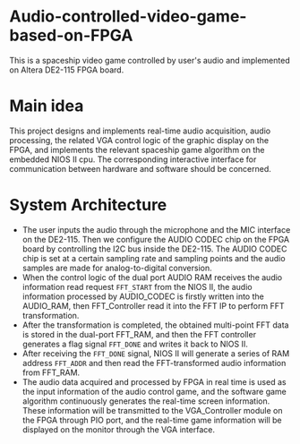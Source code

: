 # Audio-controlled-video-game-based-on-FPGA
This is a spaceship video game controlled by user's audio and implemented on Altera DE2-115 FPGA board.


# Main idea
This project designs and implements real-time audio acquisition, audio processing, the related VGA control logic of the graphic display on the FPGA, and implements the relevant spaceship game algorithm on the embedded NIOS II cpu. The corresponding interactive interface for communication between hardware and software should be concerned.


# System Architecture
* The user inputs the audio through the microphone and the MIC interface on the DE2-115. Then we configure the AUDIO CODEC chip on the FPGA board by controlling the I2C bus inside the DE2-115. The AUDIO CODEC chip is set at a certain sampling rate and sampling points and the audio samples are made for analog-to-digital conversion.
* When the control logic of the dual port AUDIO RAM receives the audio information read request `FFT_START` from the NIOS II, the audio information processed by AUDIO_CODEC is firstly written into the AUDIO_RAM, then FFT_Controller read it into the FFT IP to perform FFT transformation.
* After the transformation is completed, the obtained multi-point FFT data is stored in the dual-port FFT_RAM, and then the FFT controller generates a flag signal `FFT_DONE` and writes it back to NIOS II.
* After receiving the `FFT_DONE` signal, NIOS II will generate a series of RAM address `FFT_ADDR` and then read the FFT-transformed audio information from FFT_RAM. 
* The audio data acquired and processed by FPGA in real time is used as the input information of the audio control game, and the software game algorithm continuously generates the real-time screen information. These information will be transmitted to the VGA_Controller module on the FPGA through PIO port, and the real-time game information will be displayed on the monitor through the VGA interface.
